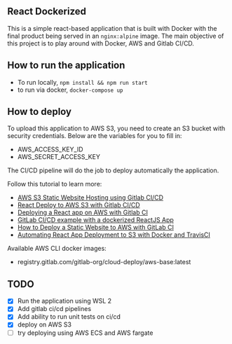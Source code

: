 ## React Dockerized

This is a simple react-based application that is built with Docker with the final product being served in an `nginx:alpine` image. The main objective of this project is to play around with Docker, AWS and Gitlab CI/CD.

## How to run the application

- To run locally, `npm install && npm run start`
- to run via docker, `docker-compose up`

## How to deploy

To upload this application to AWS S3, you need to create an S3 bucket with security credentials. Below are the variables for you to fill in:

- AWS_ACCESS_KEY_ID
- AWS_SECRET_ACCESS_KEY

The CI/CD pipeline will do the job to deploy automatically the application.

Follow this tutorial to learn more:

- [AWS S3 Static Website Hosting using Gitlab CI/CD](https://medium.com/devops-with-valentine/aws-s3-static-website-hosting-ci-cd-pipeline-using-gitlab-ci-ae7dfd461067)
- [React Deploy to AWS S3 with Gitlab CI/CD](https://medium.com/@trevlinp/react-continuous-deployment-with-gitlab-ci-and-s3-46987e30dc54)
- [Deploying a React app on AWS with Gitlab CI](https://medium.com/@rodolfombc/deploying-a-react-app-on-aws-with-gitlab-ci-1a9c3222f786)
- [GitLab CI/CD example with a dockerized ReactJS App](https://dev.to/christianmontero/gitlab-ci-cd-example-with-a-dockerized-reactjs-app-1cda)
- [How to Deploy a Static Website to AWS with GitLab CI](https://dev.to/codicacom/how-to-deploy-a-static-website-to-aws-with-gitlab-ci-4g32)
- [Automating React App Deployment to S3 with Docker and TravisCI](https://medium.com/@mail_85203/automating-react-app-deployment-to-s3-with-docker-and-travisci-part-1-b34a6f3dc122)

Available AWS CLI docker images:

- registry.gitlab.com/gitlab-org/cloud-deploy/aws-base:latest

## TODO

- [x] Run the application using WSL 2
- [x] Add gitlab ci/cd pipelines
- [x] Add ability to run unit tests on ci/cd
- [x] deploy on AWS S3
- [ ] try deploying using AWS ECS and AWS fargate
